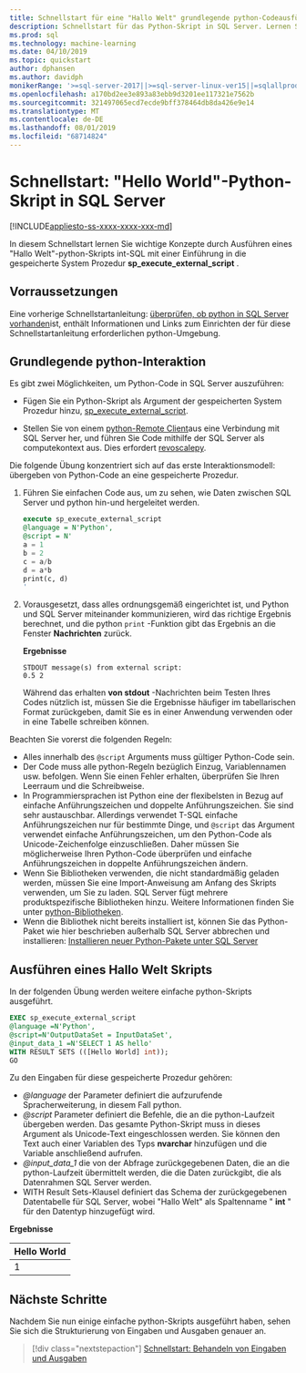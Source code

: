```yaml
---
title: Schnellstart für eine "Hallo Welt" grundlegende python-Codeausführung in T-SQL
description: Schnellstart für das Python-Skript in SQL Server. Lernen Sie die Grundlagen zum Aufrufen eines python-Skripts mithilfe der gespeicherten System Prozedur sp_execute_external_script in einer Hello-World-Übung kennen.
ms.prod: sql
ms.technology: machine-learning
ms.date: 04/10/2019
ms.topic: quickstart
author: dphansen
ms.author: davidph
monikerRange: '>=sql-server-2017||>=sql-server-linux-ver15||=sqlallproducts-allversions'
ms.openlocfilehash: a170bd2ee3e893a83ebb9d3201ee117321e7562b
ms.sourcegitcommit: 321497065ecd7ecde9bff378464db8da426e9e14
ms.translationtype: MT
ms.contentlocale: de-DE
ms.lasthandoff: 08/01/2019
ms.locfileid: "68714824"
---
```

# <a name="quickstart-hello-world-python-script-in-sql-server"></a>Schnellstart: "Hello World"-Python-Skript in SQL Server 
[!INCLUDE[appliesto-ss-xxxx-xxxx-xxx-md](../../includes/appliesto-ss-xxxx-xxxx-xxx-md.md)]

In diesem Schnellstart lernen Sie wichtige Konzepte durch Ausführen eines "Hallo Welt"-python-Skripts int-SQL mit einer Einführung in die gespeicherte System Prozedur **sp_execute_external_script** . 

## <a name="prerequisites"></a>Vorraussetzungen

Eine vorherige Schnellstartanleitung: [überprüfen, ob python in SQL Server vorhanden](quickstart-python-verify.md)ist, enthält Informationen und Links zum Einrichten der für diese Schnellstartanleitung erforderlichen python-Umgebung.

## <a name="basic-python-interaction"></a>Grundlegende python-Interaktion

Es gibt zwei Möglichkeiten, um Python-Code in SQL Server auszuführen:

+ Fügen Sie ein Python-Skript als Argument der gespeicherten System Prozedur hinzu, [sp_execute_external_script](../../relational-databases/system-stored-procedures/sp-execute-external-script-transact-sql.md).

+ Stellen Sie von einem [python-Remote Client](../python/setup-python-client-tools-sql.md)aus eine Verbindung mit SQL Server her, und führen Sie Code mithilfe der SQL Server als computekontext aus. Dies erfordert [revoscalepy](../python/ref-py-revoscalepy.md).

Die folgende Übung konzentriert sich auf das erste Interaktionsmodell: übergeben von Python-Code an eine gespeicherte Prozedur.

1. Führen Sie einfachen Code aus, um zu sehen, wie Daten zwischen SQL Server und python hin-und hergeleitet werden.

    ```sql
    execute sp_execute_external_script 
    @language = N'Python', 
    @script = N'
    a = 1
    b = 2
    c = a/b
    d = a*b
    print(c, d)
    '
    ```

2. Vorausgesetzt, dass alles ordnungsgemäß eingerichtet ist, und Python und SQL Server miteinander kommunizieren, wird das richtige Ergebnis berechnet, und die python `print` -Funktion gibt das Ergebnis an die Fenster **Nachrichten** zurück.

    **Ergebnisse**

    ```text
    STDOUT message(s) from external script: 
    0.5 2
    ```

    Während das erhalten **von stdout** -Nachrichten beim Testen Ihres Codes nützlich ist, müssen Sie die Ergebnisse häufiger im tabellarischen Format zurückgeben, damit Sie es in einer Anwendung verwenden oder in eine Tabelle schreiben können.

Beachten Sie vorerst die folgenden Regeln:

+ Alles innerhalb des `@script` Arguments muss gültiger Python-Code sein. 
+ Der Code muss alle python-Regeln bezüglich Einzug, Variablennamen usw. befolgen. Wenn Sie einen Fehler erhalten, überprüfen Sie Ihren Leerraum und die Schreibweise.
+ In Programmiersprachen ist Python eine der flexibelsten in Bezug auf einfache Anführungszeichen und doppelte Anführungszeichen. Sie sind sehr austauschbar. Allerdings verwendet T-SQL einfache Anführungszeichen nur für bestimmte Dinge, und `@script` das Argument verwendet einfache Anführungszeichen, um den Python-Code als Unicode-Zeichenfolge einzuschließen. Daher müssen Sie möglicherweise Ihren Python-Code überprüfen und einfache Anführungszeichen in doppelte Anführungszeichen ändern.
+ Wenn Sie Bibliotheken verwenden, die nicht standardmäßig geladen werden, müssen Sie eine Import-Anweisung am Anfang des Skripts verwenden, um Sie zu laden. SQL Server fügt mehrere produktspezifische Bibliotheken hinzu. Weitere Informationen finden Sie unter [python-Bibliotheken](../python/python-libraries-and-data-types.md).
+ Wenn die Bibliothek nicht bereits installiert ist, können Sie das Python-Paket wie hier beschrieben außerhalb SQL Server abbrechen und installieren: [Installieren neuer Python-Pakete unter SQL Server](../python/install-additional-python-packages-on-sql-server.md)

## <a name="run-a-hello-world-script"></a>Ausführen eines Hallo Welt Skripts

In der folgenden Übung werden weitere einfache python-Skripts ausgeführt.

```sql
EXEC sp_execute_external_script
@language =N'Python',
@script=N'OutputDataSet = InputDataSet',
@input_data_1 =N'SELECT 1 AS hello'
WITH RESULT SETS (([Hello World] int));
GO
```

Zu den Eingaben für diese gespeicherte Prozedur gehören:

+ *@language* der Parameter definiert die aufzurufende Spracherweiterung, in diesem Fall python.
+ *@script* Parameter definiert die Befehle, die an die python-Laufzeit übergeben werden. Das gesamte Python-Skript muss in dieses Argument als Unicode-Text eingeschlossen werden. Sie können den Text auch einer Variablen des Typs **nvarchar** hinzufügen und die Variable anschließend aufrufen.
+ *@input_data_1* die von der Abfrage zurückgegebenen Daten, die an die python-Laufzeit übermittelt werden, die die Daten zurückgibt, die als Datenrahmen SQL Server werden.
+ WITH Result Sets-Klausel definiert das Schema der zurückgegebenen Datentabelle für SQL Server, wobei "Hallo Welt" als Spaltenname " **int** " für den Datentyp hinzugefügt wird.

**Ergebnisse**

| Hello World |
|-------------|
| 1 |

## <a name="next-steps"></a>Nächste Schritte

Nachdem Sie nun einige einfache python-Skripts ausgeführt haben, sehen Sie sich die Strukturierung von Eingaben und Ausgaben genauer an.

> [!div class="nextstepaction"]
> [Schnellstart: Behandeln von Eingaben und Ausgaben](quickstart-python-inputs-and-outputs.md)
